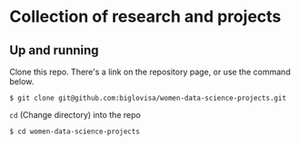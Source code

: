 # Collection of research and projects

## Up and running

Clone this repo. There's a link on the repository page, or use the command below.

```
$ git clone git@github.com:biglovisa/women-data-science-projects.git
```

`cd` (Change directory) into the repo

```
$ cd women-data-science-projects
```

